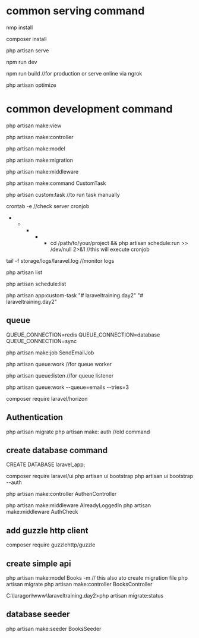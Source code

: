 # common serving command

nmp install

composer install

php artisan serve

npm run dev

npm run build //for production or serve online via ngrok

php artisan optimize


# common development command

php artisan  make:view <view-name>

php artisan make:controller <controller-name>

php artisan make:model <model-name>

php artisan make:migration <migration-name>

php artisan make:middleware

php artisan make:command CustomTask

php artisan custom:task //to run task manually

crontab -e //check server cronjob

* * * * * cd /path/to/your/project && php artisan schedule:run >> /dev/null 2>&1 //this will execute cronjob

tail -f storage/logs/laravel.log //monitor logs

php artisan list

php artisan schedule:list

php artisan app:custom-task
"# laraveltraining.day2" 
"# laraveltraining.day2" 


queue
---------
QUEUE_CONNECTION=redis
QUEUE_CONNECTION=database
QUEUE_CONNECTION=sync


php artisan make:job SendEmailJob

php artisan queue:work //for queue worker

php artisan queue:listen //for queue listener

php artisan queue:work --queue=emails --tries=3

composer require laravel/horizon

Authentication
-------------------
php artisan migrate
php artisan make: auth //old command


create database command
-------------------
CREATE DATABASE laravel_app;

composer require laravel/ui
php artisan ui bootstrap 
php artisan ui bootstrap --auth

php artisan make:controller AuthenController

php artisan make:middleware AlreadyLoggedIn
php artisan make:middleware AuthCheck


add guzzle http client
----------------------
composer require guzzlehttp/guzzle

create simple api
--------------------------
php artisan make:model Books -m // this also ato create migration file
php artisan migrate
php artisan make:controller BooksController

C:\laragon\www\laraveltraining.day2>php artisan migrate:status

database seeder
--------------------------------
php artisan make:seeder BooksSeeder